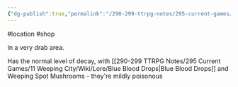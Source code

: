 ```yaml
---
{"dg-publish":true,"permalink":"/290-299-ttrpg-notes/295-current-games/11-weeping-city/wiki/location/rug-shop/"}
---
```



#location #shop 

In a very drab area.

Has the normal level of decay, with [[290-299 TTRPG Notes/295 Current Games/11 Weeping City/Wiki/Lore/Blue Blood Drops\|Blue Blood Drops]] and Weeping Spot Mushrooms - they're mildly poisonous